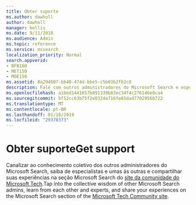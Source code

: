 ```yaml
---
title: Obter suporte
ms.author: dawholl
author: dawholl
manager: kellis
ms.date: 9/11/2018
ms.audience: Admin
ms.topic: reference
ms.service: mssearch
localization_priority: Normal
search.appverid:
- BFB160
- MET150
- MOE150
ms.assetid: 8a294807-bb40-474d-bbe5-c5b03b2fb2c8
description: Fale com outros administradores do Microsoft Search e especialistas na comunidade tech
ms.openlocfilehash: a1bed1441657b891339b83ec34f4c276146e8ca4
ms.sourcegitcommit: bf52cc63b75f2e0324a716fe65da47702956b722
ms.translationtype: MT
ms.contentlocale: pt-BR
ms.lasthandoff: 01/18/2019
ms.locfileid: "29378373"
---
```

# <a name="get-support"></a><span data-ttu-id="39eef-103">Obter suporte</span><span class="sxs-lookup"><span data-stu-id="39eef-103">Get support</span></span>

<span data-ttu-id="39eef-104">Canalizar ao conhecimento coletivo dos outros administradores do Microsoft Search, saiba de especialistas e umas às outras e compartilhar suas experiências na seção Microsoft Search do [site da comunidade do Microsoft Tech](https://techcommunity.microsoft.com/t5/Microsoft-Search/ct-p/MicrosoftSearch).</span><span class="sxs-lookup"><span data-stu-id="39eef-104">Tap into the collective wisdom of other Microsoft Search admins, learn from each other and experts, and share your experiences on the Microsoft Search section of the [Microsoft Tech Community site](https://techcommunity.microsoft.com/t5/Microsoft-Search/ct-p/MicrosoftSearch).</span></span>

  

